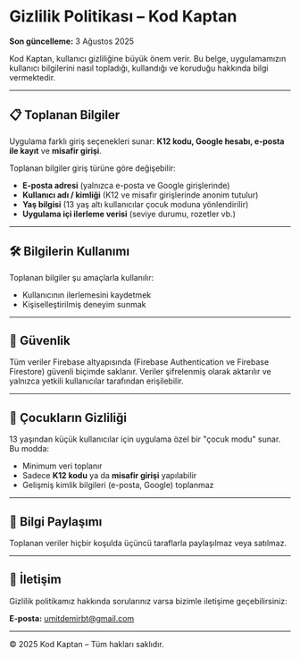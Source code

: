 # Gizlilik Politikası – Kod Kaptan

**Son güncelleme:** 3 Ağustos 2025

Kod Kaptan, kullanıcı gizliliğine büyük önem verir. Bu belge, uygulamamızın kullanıcı bilgilerini nasıl topladığı, kullandığı ve koruduğu hakkında bilgi vermektedir.

---

## 📋 Toplanan Bilgiler

Uygulama farklı giriş seçenekleri sunar: **K12 kodu, Google hesabı, e-posta ile kayıt** ve **misafir girişi**.

Toplanan bilgiler giriş türüne göre değişebilir:
- **E-posta adresi** (yalnızca e-posta ve Google girişlerinde)
- **Kullanıcı adı / kimliği** (K12 ve misafir girişlerinde anonim tutulur)
- **Yaş bilgisi** (13 yaş altı kullanıcılar çocuk moduna yönlendirilir)
- **Uygulama içi ilerleme verisi** (seviye durumu, rozetler vb.)

---

## 🛠 Bilgilerin Kullanımı

Toplanan bilgiler şu amaçlarla kullanılır:
- Kullanıcının ilerlemesini kaydetmek
- Kişiselleştirilmiş deneyim sunmak

---

## 🔐 Güvenlik

Tüm veriler Firebase altyapısında (Firebase Authentication ve Firebase Firestore) güvenli biçimde saklanır. Veriler şifrelenmiş olarak aktarılır ve yalnızca yetkili kullanıcılar tarafından erişilebilir.

---

## 👶 Çocukların Gizliliği

13 yaşından küçük kullanıcılar için uygulama özel bir "çocuk modu" sunar. Bu modda:
- Minimum veri toplanır
- Sadece **K12 kodu** ya da **misafir girişi** yapılabilir
- Gelişmiş kimlik bilgileri (e-posta, Google) toplanmaz

---

## 🤝 Bilgi Paylaşımı

Toplanan veriler hiçbir koşulda üçüncü taraflarla paylaşılmaz veya satılmaz.

---

## 📧 İletişim

Gizlilik politikamız hakkında sorularınız varsa bizimle iletişime geçebilirsiniz:

**E-posta:** [umitdemirbt@gmail.com](mailto:umitdemirbt@gmail.com)

---

© 2025 Kod Kaptan – Tüm hakları saklıdır.
